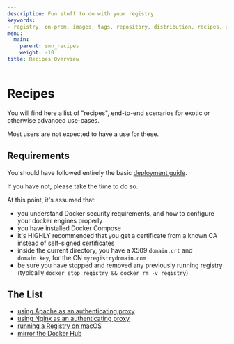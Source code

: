 ```yaml
---
description: Fun stuff to do with your registry
keywords:
- registry, on-prem, images, tags, repository, distribution, recipes, advanced
menu:
  main:
    parent: smn_recipes
    weight: -10
title: Recipes Overview
---
```


# Recipes

You will find here a list of "recipes", end-to-end scenarios for exotic or otherwise advanced use-cases.

Most users are not expected to have a use for these.

## Requirements

You should have followed entirely the basic [deployment guide](../deploying.md).

If you have not, please take the time to do so.

At this point, it's assumed that:

 * you understand Docker security requirements, and how to configure your docker engines properly
 * you have installed Docker Compose
 * it's HIGHLY recommended that you get a certificate from a known CA instead of self-signed certificates
 * inside the current directory, you have a X509 `domain.crt` and `domain.key`, for the CN `myregistrydomain.com`
 * be sure you have stopped and removed any previously running registry (typically `docker stop registry && docker rm -v registry`)

## The List

 * [using Apache as an authenticating proxy](apache.md)
 * [using Nginx as an authenticating proxy](nginx.md)
 * [running a Registry on macOS](osx-setup-guide.md)
 * [mirror the Docker Hub](mirror.md)
